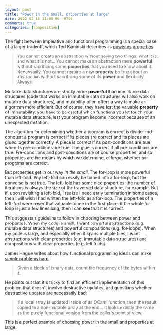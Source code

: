 ```yaml
---
layout: post
title: "Power in the small, properties at large"
date: 2022-02-16 11:00:00 -0700
comments: true
categories: [composition]
---
```


The fight between imperative and functional programming is a special case of a
larger tradeoff, which Ted Kaminski describes as [power vs properties][1].

> You cannot create an abstraction without saying two things: what it is, and
> what it is not... You cannot make an abstraction more **powerful** without
> sacrificing some **properties** that you used to know about it. Necessarily.
> You
> cannot require a new **property** be true about an abstraction without
> sacrificing
> some of its **power** and flexibility. Always.

Mutable data structures are strictly more **powerful** than immutable data
structures (code that works on immutable data structures will also work on
mutable data structures), and mutability often offers a way to make an algorithm
more efficient. But of course, they have lost the valuable **property** of
immutability: you have to be careful which functions you let touch your mutable
data structure, lest your program become incorrect because of an unexpected
mutation.

The algorithm for determining whether a program is correct is
divide-and-conquer: a program is correct if its pieces are correct and its
pieces are glued together correctly. A piece is correct if its post-conditions
are true when its pre-conditions are true. The glue is correct if all
pre-conditions are true. Pre-conditions and post-conditions are of course
properties, and so properties are the means by which we determine, *at large*,
whether our programs are correct.

But properties get in our way *in the small*. The for-loop is more powerful than
left-fold. Any left-fold can easily be turned into a for-loop, but the converse
is not true. The left-fold has some nice properties: the number of iterations is
always the size of the traversed data structure, for example. But if, upon
revisiting a left-fold, I realize I need early termination in some cases, then
I will wish I had written the left-fold as a for-loop. The properties of a
left-fold were never that valuable to me in the first place: if the whole
for-loop
is just a few lines long, then I can **see** that it is correct.

This suggests a guideline to follow in choosing between power and properties.
When my code is small, I want powerful abstractions (e.g. mutable data
structures) and powerful compositions (e.g. for-loops). When my code is large,
and especially when it spans multiple files, I want abstractions with clear
properties (e.g. immutable data structures) and compositions with clear
properties (e.g. left folds).

James Hague writes about how functional programming ideals can make [simple
problems hard][2].

> Given a block of binary data, count the frequency of the bytes within it.

He points out that it's tricky to find an efficient implementation of this
problem that doesn't involve destructive updates, and questions whether
destructive updates are necessarily bad:

> If a local array is updated inside of an OCaml function, then the result
> copied to a non-mutable array at the end... it looks exactly the same as the
> purely functional version from the caller's point of view.

This is a perfect example of choosing power in the small and properties at
large.

[1]: https://www.tedinski.com/2018/01/30/the-one-ring-problem-abstraction-and-power.html
[2]: https://prog21.dadgum.com/41.html

